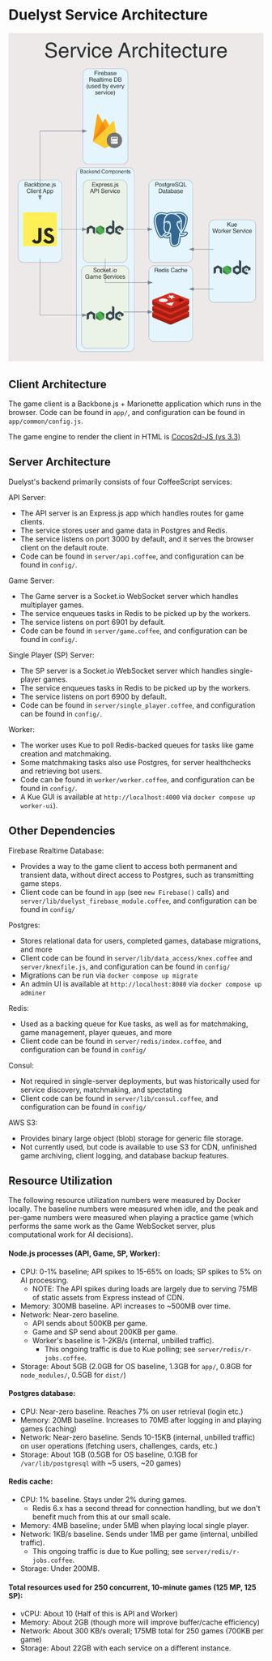 # Duelyst Service Architecture

<img src="diagrams/services.png" alt="Service Architecture Diagram" width=600 />

## Client Architecture

The game client is a Backbone.js + Marionette application which runs in the
browser. Code can be found in `app/`, and configuration can be found in
`app/common/config.js`.

The game engine to render the client in HTML is [Cocos2d-JS (vs 3.3)](https://docs.cocos.com/cocos2d-x/manual/en/)

## Server Architecture

Duelyst's backend primarily consists of four CoffeeScript services:

API Server:

- The API server is an Express.js app which handles routes for game clients.
- The service stores user and game data in Postgres and Redis.
- The service listens on port 3000 by default, and it serves the browser client
	on the default route.
- Code can be found in `server/api.coffee`, and configuration can be found in
	`config/`.

Game Server:

- The Game server is a Socket.io WebSocket server which handles multiplayer
	games.
- The service enqueues tasks in Redis to be picked up by the workers.
- The service listens on port 6901 by default.
- Code can be found in `server/game.coffee`, and configuration can be found in
	`config/`.

Single Player (SP) Server:

- The SP server is a Socket.io WebSocket server which handles single-player
	games.
- The service enqueues tasks in Redis to be picked up by the workers.
- The service listens on port 6900 by default.
- Code can be found in `server/single_player.coffee`, and configuration can be
	found in `config/`.

Worker:

- The worker uses Kue to poll Redis-backed queues for tasks like game creation
	and matchmaking.
- Some matchmaking tasks also use Postgres, for server healthchecks and
	retrieving bot users.
- Code can be found in `worker/worker.coffee`, and configuration can be found
	in `config/`.
- A Kue GUI is available at `http://localhost:4000` via
	`docker compose up worker-ui`).

## Other Dependencies

Firebase Realtime Database:

- Provides a way to the game client to access both permanent and transient
	data, without direct access to Postgres, such as transmitting game steps.
- Client code can be found in `app` (see `new Firebase()` calls) and
	`server/lib/duelyst_firebase_module.coffee`, and configuration can be found
	in `config/`

Postgres:

- Stores relational data for users, completed games, database migrations, and
	more
- Client code can be found in `server/lib/data_access/knex.coffee` and
	`server/knexfile.js`, and configuration can be found in `config/`
- Migrations can be run via `docker compose up migrate`
- An admin UI is available at `http://localhost:8080` via
	`docker compose up adminer`

Redis:

- Used as a backing queue for Kue tasks, as well as for matchmaking, game
	management, player queues, and more
- Client code can be found in `server/redis/index.coffee`, and configuration
	can be found in `config/`

Consul:

- Not required in single-server deployments, but was historically used for
	service discovery, matchmaking, and spectating
- Client code can be found in `server/lib/consul.coffee`, and configuration can
	be found in `config/`

AWS S3:

- Provides binary large object (blob) storage for generic file storage.
- Not currently used, but code is available to use S3 for CDN, unfinished game
	archiving, client logging, and database backup features.

## Resource Utilization <a id="resource-utilization" />

The following resource utilization numbers were measured by Docker locally. The
baseline numbers were measured when idle, and the peak and per-game numbers
were measured when playing a practice game (which performs the same work as the
Game WebSocket server, plus computational work for AI decisions).

#### Node.js processes (API, Game, SP, Worker):

- CPU: 0-1% baseline; API spikes to 15-65% on loads; SP spikes to 5% on AI
	processing.
  - NOTE: The API spikes during loads are largely due to serving 75MB of static
		assets from Express instead of CDN.
- Memory: 300MB baseline. API increases to ~500MB over time.
- Network: Near-zero baseline.
	- API sends about 500KB per game.
	- Game and SP send about 200KB per game.
	- Worker's baseline is 1-2KB/s (internal, unbilled traffic).
		- This ongoing traffic is due to Kue polling; see
			`server/redis/r-jobs.coffee`.
- Storage: About 5GB (2.0GB for OS baseline, 1.3GB for `app/`, 0.8GB for
	`node_modules/`, 0.5GB for `dist/`)

#### Postgres database:

- CPU: Near-zero baseline. Reaches 7% on user retrieval (login etc.)
- Memory: 20MB baseline. Increases to 70MB after logging in and playing games
	(caching)
- Network: Near-zero baseline. Sends 10-15KB (internal, unbilled traffic) on
	user operations (fetching users, challenges, cards, etc.)
- Storage: About 1GB (0.5GB for OS baseline, 0.1GB for `/var/lib/postgresql`
	with ~5 users, ~20 games)

#### Redis cache:

- CPU: 1% baseline. Stays under 2% during games.
	- Redis 6.x has a second thread for connection handling, but we don't benefit
		much from this at our small scale.
- Memory: 4MB baseline; under 5MB when playing local single player.
- Network: 1KB/s baseline. Sends under 1MB per game (internal, unbilled
	traffic).
	- This ongoing traffic is due to Kue polling; see
		`server/redis/r-jobs.coffee`.
- Storage: Under 200MB.

#### Total resources used for 250 concurrent, 10-minute games (125 MP, 125 SP):

- vCPU: About 10 (Half of this is API and Worker)
- Memory: About 2GB (though more will improve buffer/cache efficiency)
- Network: About 300 KB/s overall; 175MB total for 250 games (700KB per game)
- Storage: About 22GB with each service on a different instance.
